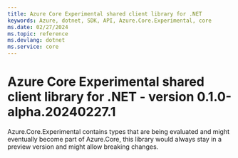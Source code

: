 ```yaml
---
title: Azure Core Experimental shared client library for .NET
keywords: Azure, dotnet, SDK, API, Azure.Core.Experimental, core
ms.date: 02/27/2024
ms.topic: reference
ms.devlang: dotnet
ms.service: core
---
```

# Azure Core Experimental shared client library for .NET - version 0.1.0-alpha.20240227.1 


Azure.Core.Experimental contains types that are being evaluated and might eventually become part of Azure.Core, this library would always stay in a preview version and might allow breaking changes.

